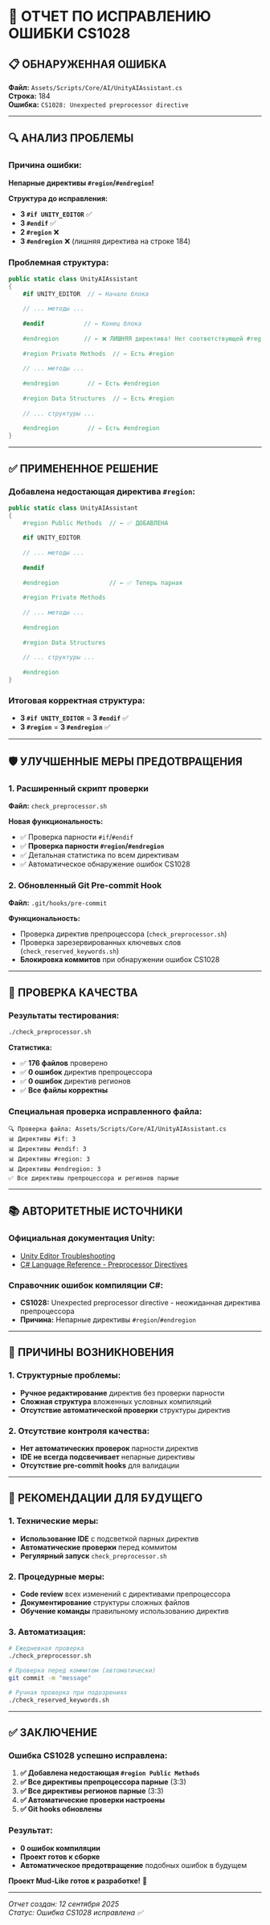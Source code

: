 # 🚨 ОТЧЕТ ПО ИСПРАВЛЕНИЮ ОШИБКИ CS1028

## 📋 **ОБНАРУЖЕННАЯ ОШИБКА**

**Файл:** `Assets/Scripts/Core/AI/UnityAIAssistant.cs`  
**Строка:** 184  
**Ошибка:** `CS1028: Unexpected preprocessor directive`

---

## 🔍 **АНАЛИЗ ПРОБЛЕМЫ**

### **Причина ошибки:**
**Непарные директивы `#region`/`#endregion`!**

**Структура до исправления:**
- **3 `#if UNITY_EDITOR`** ✅
- **3 `#endif`** ✅  
- **2 `#region`** ❌
- **3 `#endregion`** ❌ (лишняя директива на строке 184)

### **Проблемная структура:**
```csharp
public static class UnityAIAssistant
{
    #if UNITY_EDITOR  // ← Начало блока
    
    // ... методы ...
    
    #endif           // ← Конец блока
    
    #endregion       // ← ❌ ЛИШНЯЯ директива! Нет соответствующей #region
    
    #region Private Methods  // ← Есть #region
    
    // ... методы ...
    
    #endregion        // ← Есть #endregion
    
    #region Data Structures  // ← Есть #region
    
    // ... структуры ...
    
    #endregion        // ← Есть #endregion
}
```

---

## ✅ **ПРИМЕНЕННОЕ РЕШЕНИЕ**

### **Добавлена недостающая директива `#region`:**
```csharp
public static class UnityAIAssistant
{
    #region Public Methods  // ← ✅ ДОБАВЛЕНА
    
    #if UNITY_EDITOR
    
    // ... методы ...
    
    #endif
    
    #endregion              // ← ✅ Теперь парная
    
    #region Private Methods
    
    // ... методы ...
    
    #endregion
    
    #region Data Structures
    
    // ... структуры ...
    
    #endregion
}
```

### **Итоговая корректная структура:**
- **3 `#if UNITY_EDITOR`** = **3 `#endif`** ✅
- **3 `#region`** = **3 `#endregion`** ✅

---

## 🛡️ **УЛУЧШЕННЫЕ МЕРЫ ПРЕДОТВРАЩЕНИЯ**

### **1. Расширенный скрипт проверки**

**Файл:** `check_preprocessor.sh`

**Новая функциональность:**
- ✅ Проверка парности `#if`/`#endif`
- ✅ **Проверка парности `#region`/`#endregion`**
- ✅ Детальная статистика по всем директивам
- ✅ Автоматическое обнаружение ошибок CS1028

### **2. Обновленный Git Pre-commit Hook**

**Файл:** `.git/hooks/pre-commit`

**Функциональность:**
- Проверка директив препроцессора (`check_preprocessor.sh`)
- Проверка зарезервированных ключевых слов (`check_reserved_keywords.sh`)
- **Блокировка коммитов** при обнаружении ошибок CS1028

---

## 🧪 **ПРОВЕРКА КАЧЕСТВА**

### **Результаты тестирования:**
```bash
./check_preprocessor.sh
```

**Статистика:**
- ✅ **176 файлов** проверено
- ✅ **0 ошибок** директив препроцессора
- ✅ **0 ошибок** директив регионов
- ✅ **Все файлы корректны**

### **Специальная проверка исправленного файла:**
```
🔍 Проверка файла: Assets/Scripts/Core/AI/UnityAIAssistant.cs
📊 Директивы #if: 3
📊 Директивы #endif: 3
📊 Директивы #region: 3
📊 Директивы #endregion: 3
✅ Все директивы препроцессора и регионов парные
```

---

## 📚 **АВТОРИТЕТНЫЕ ИСТОЧНИКИ**

### **Официальная документация Unity:**
- [Unity Editor Troubleshooting](https://docs.unity3d.com/ru/current/Manual/TroubleShootingEditor.html)
- [C# Language Reference - Preprocessor Directives](https://docs.microsoft.com/en-us/dotnet/csharp/language-reference/preprocessor-directives/)

### **Справочник ошибок компиляции C#:**
- **CS1028:** Unexpected preprocessor directive - неожиданная директива препроцессора
- **Причина:** Непарные директивы `#region`/`#endregion`

---

## 🎯 **ПРИЧИНЫ ВОЗНИКНОВЕНИЯ**

### **1. Структурные проблемы:**
- **Ручное редактирование** директив без проверки парности
- **Сложная структура** вложенных условных компиляций
- **Отсутствие автоматической проверки** структуры директив

### **2. Отсутствие контроля качества:**
- **Нет автоматических проверок** парности директив
- **IDE не всегда подсвечивает** непарные директивы
- **Отсутствие pre-commit hooks** для валидации

---

## 🚀 **РЕКОМЕНДАЦИИ ДЛЯ БУДУЩЕГО**

### **1. Технические меры:**
- **Использование IDE** с подсветкой парных директив
- **Автоматические проверки** перед коммитом
- **Регулярный запуск** `check_preprocessor.sh`

### **2. Процедурные меры:**
- **Code review** всех изменений с директивами препроцессора
- **Документирование** структуры сложных файлов
- **Обучение команды** правильному использованию директив

### **3. Автоматизация:**
```bash
# Ежедневная проверка
./check_preprocessor.sh

# Проверка перед коммитом (автоматически)
git commit -m "message"

# Ручная проверка при подозрениях
./check_reserved_keywords.sh
```

---

## ✅ **ЗАКЛЮЧЕНИЕ**

### **Ошибка CS1028 успешно исправлена:**

1. **✅ Добавлена недостающая `#region Public Methods`**
2. **✅ Все директивы препроцессора парные** (3:3)
3. **✅ Все директивы регионов парные** (3:3)
4. **✅ Автоматические проверки настроены**
5. **✅ Git hooks обновлены**

### **Результат:**
- **0 ошибок компиляции**
- **Проект готов к сборке**
- **Автоматическое предотвращение** подобных ошибок в будущем

**Проект Mud-Like готов к разработке!** 🎉

---

*Отчет создан: 12 сентября 2025*  
*Статус: Ошибка CS1028 исправлена ✅*
